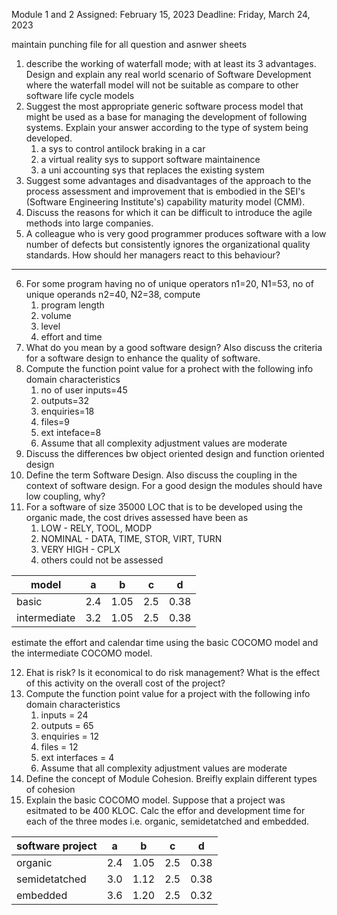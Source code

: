 Module 1 and 2
Assigned: February 15, 2023
Deadline: Friday, March 24, 2023

maintain punching file for all question and asnwer sheets

1. describe the working of waterfall mode; with at least its 3 advantages. Design and explain any real world scenario of Software Development where the waterfall model will not be suitable as compare to other software life cycle models
2. Suggest the most appropriate generic software process model that might be used as a base for managing the development of following systems. Explain your answer according to the type of system being developed.
	1. a sys to control antilock braking in a car
	2. a virtual reality sys to support software maintainence
	3. a uni accounting sys that replaces the existing system
3. Suggest some advantages and disadvantages of the approach to the process assessment and improvement that is embodied in the SEI's (Software Engineering Institute's) capability maturity model (CMM).
4. Discuss the reasons for which it can be difficult to introduce the agile methods into large companies.
5. A colleague who is very good programmer produces software with a low number of defects but consistently ignores the organizational quality standards. How should her managers react to this behaviour?

---
6. For some program having no of unique operators n1=20, N1=53, no of unique operands n2=40, N2=38, compute
	1. program length
	2. volume
	3. level
	4. effort and time
7. What do you mean by a good software design? Also discuss the criteria for a software design to enhance the quality of software.
8. Compute the function point value for a prohect with the following info domain characteristics
	1. no of user inputs=45
	2. outputs=32
	3. enquiries=18
	4. files=9
	5. ext inteface=8
	6. Assume that all complexity adjustment values are moderate
9. Discuss the differences bw object oriented design and function oriented design
10. Define the term Software Design. Also discuss the coupling in the context of software design. For a good design the modules should have low coupling, why?
11. For a software of size 35000 LOC that is to be developed using the organic made, the cost drives assessed have been as
	1. LOW - RELY, TOOL, MODP
	2. NOMINAL - DATA, TIME, STOR, VIRT, TURN
	3. VERY HIGH - CPLX
	4. others could not be assessed

| model        | a   | b    | c   | d    |
| ------------ | --- | ---- | --- | ---- |
| basic        | 2.4 | 1.05 | 2.5 | 0.38 |
| intermediate | 3.2 | 1.05 | 2.5 | 0.38 |

estimate the effort and calendar time using the basic COCOMO model and the intermediate COCOMO model.

12. Ehat is risk? Is it economical to do risk management? What is the effect of this activity on the overall cost of the project?
13. Compute the function point value for a project with the following info domain characteristics
	1. inputs = 24
	2. outputs = 65
	3. enquiries = 12
	4. files = 12
	5. ext interfaces = 4
	6. Assume that all complexity adjustment values are moderate
14. Define the concept of Module Cohesion. Breifly explain different types of cohesion
15. Explain the basic COCOMO model. Suppose that a project was esitmated to be 400 KLOC. Calc the effor and development time for each of the three modes i.e. organic, semidetatched and embedded.

| software project | a   | b    | c   | d    |
| ---------------- | --- | ---- | --- | ---- |
| organic          | 2.4 | 1.05 | 2.5 | 0.38 |
| semidetatched    | 3.0 | 1.12 | 2.5 | 0.38 |
| embedded         | 3.6 | 1.20 | 2.5 | 0.32 |

